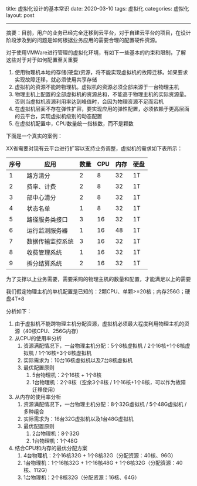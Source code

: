 title: 虚拟化设计的基本常识
date: 2020-03-10
tags: 虚拟化
categories: 虚拟化
layout: post

------

摘要：目前，用户的业务已经完全迁移到云平台，对于自建云平台的项目，在设计阶段涉及到的问题是如何根据业务应用的需要合理的配置硬件资源。

<!-- more -->

对于使用VMWare进行管理的虚拟化环境，有如下一些基本的约束和限制，了解这些对于对于如何配置至关重要

1. 使用物理机本地的存储(硬盘)资源，将不能实现虚拟机的故障迁移。如果要求实现故障迁移，就必须使用共享存储
2. 虚拟机的资源不能跨物理机。虚拟机的资源必须全部来源于一台物理主机
3. 物理主机上配置的全部虚拟机的资源总和，不能高于物理主机的实际资源量。否则当虚拟机资源利用率达到峰值时，会因为物理资源不足而宕机
4. 在虚拟机层面不存在弹性扩容，要实现应用的弹性配置，必须依赖于更高层面的云平台，实现虚拟机级别的动态配置
5. 在虚拟机配置中，CPU数量统一指核数，而不是颗数



下面是一个真实的案例：

XX省需要对现有云平台进行扩容以支持业务调整，虚拟机的需求如下表所示：

| 序号 | 应用             | 数量 | CPU  | 内存 | 硬盘 |
| ---- | ---------------- | ---- | ---- | ---- | ---- |
| 1    | 路方清分         | 2    | 8    | 32   | 1T   |
| 2    | 费率、计费       | 2    | 8    | 32   | 1T   |
| 3    | 部中心清分       | 2    | 8    | 32   | 1T   |
| 4    | 状态名单         | 1    | 8    | 32   | 1T   |
| 5    | 路径服务类接口   | 3    | 16   | 32   | 1T   |
| 6    | 运行监测服务器   | 1    | 16   | 48   | 1T   |
| 7    | 数据传输监控系统 | 3    | 16   | 32   | 1T   |
| 8    | 收费管理系统     | 1    | 16   | 32   | 1T   |
| 9    | 拆分结算系统     | 2    | 16   | 32   | 1T   |

为了支撑以上业务需要，需要采购的物理主机的数量和配置，才能满足以上的需要

我们假定物理主机的单机配置是已知的：2颗CPU、单颗>=20核；内存256G；硬盘4T*8

分析如下：

1. 由于虚拟机不能跨物理主机分配资源，虚拟机必须最大程度利用物理主机的资源（40核CPU、256G内存）
2. 从CPU的使用率分析
   1. 资源满配情况下，一台物理主机分配：5个8核虚拟机 / 2个16核+1个8核虚拟机 / 1个16核+3个8核虚拟机
   2. 实际需求为：10台16核虚拟机以及7台8核虚拟机
   3. 最优配置原则
      1. 5台物理机：2个16核 + 1个8核
      2. 1台物理机：2个8核（空余3个8核 / 1个16核+1个8核，可以作为故障迁移使用）
3. 从内存的使用率分析
   1. 资源满配情况下，一台物理主机分配：8个32G虚拟机 / 5个48G虚拟机 / 多种组合
   2. 实际需求为：16台32G虚拟机以及1台48G虚拟机
   3. 最优配置原则
      1. 2台物理机：8个32G
      2. 1台物理机：1个48G
4. 结合CPU和内存的最优分配方案
   1. 4台物理机：2个16核32G + 1个8核32G（分配资源：40核、96G）
   2. 1台物理机：1个16核32G + 1个16核48G + 1个8核32G（分配资源：40核、112G）
   3. 1台物理机：2个8核32G（分配资源：16核、64G）